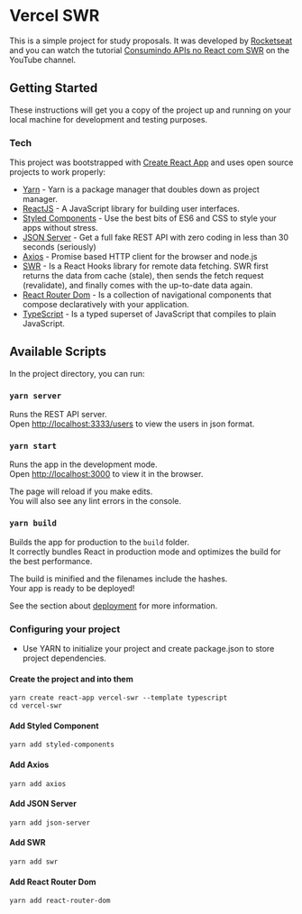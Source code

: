 # Vercel SWR

This is a simple project for study proposals. It was developed by [Rocketseat](https://rocketseat.com.br) and you can watch the tutorial [Consumindo APIs no React com SWR](https://www.youtube.com/watch?v=Pbs1VIwPoRA&feature=em-uploademail) on the YouTube channel.

## Getting Started

These instructions will get you a copy of the project up and running on your local machine for development and testing purposes.

### Tech

This project was bootstrapped with [Create React App](https://github.com/facebook/create-react-app) and uses open source projects to work properly:

- [Yarn] - Yarn is a package manager that doubles down as project manager.
- [ReactJS] - A JavaScript library for building user interfaces.
- [Styled Components] - Use the best bits of ES6 and CSS to style your apps without stress.
- [JSON Server] - Get a full fake REST API with zero coding in less than 30 seconds (seriously)
- [Axios] - Promise based HTTP client for the browser and node.js
- [SWR] - Is a React Hooks library for remote data fetching. SWR first returns the data from cache (stale), then sends the fetch request (revalidate), and finally comes with the up-to-date data again.
- [React Router Dom] - Is a collection of navigational components that compose declaratively with your application.
- [TypeScript] - Is a typed superset of JavaScript that compiles to plain JavaScript.

## Available Scripts

In the project directory, you can run:

### `yarn server`

Runs the REST API server. <br />
Open [http://localhost:3333/users](http://localhost:3333/users) to view the users in json format.

### `yarn start`

Runs the app in the development mode.<br />
Open [http://localhost:3000](http://localhost:3000) to view it in the browser.

The page will reload if you make edits.<br />
You will also see any lint errors in the console.

### `yarn build`

Builds the app for production to the `build` folder.<br />
It correctly bundles React in production mode and optimizes the build for the best performance.

The build is minified and the filenames include the hashes.<br />
Your app is ready to be deployed!

See the section about [deployment](https://facebook.github.io/create-react-app/docs/deployment) for more information.

### Configuring your project

- Use YARN to initialize your project and create package.json to store project dependencies.

#### Create the project and into them

```
yarn create react-app vercel-swr --template typescript
cd vercel-swr
```

#### Add Styled Component

```
yarn add styled-components
```

#### Add Axios

```
yarn add axios
```

#### Add JSON Server

```
yarn add json-server
```

#### Add SWR

```
yarn add swr
```

#### Add React Router Dom

```
yarn add react-router-dom
```

[yarn]: https://yarnpkg.com
[reactjs]: https://reactjs.org
[styled components]: https://github.com/typicode/json-server
[json server]: https://github.com/typicode/json-server
[axios]: https://github.com/axios/axios
[swr]: https://github.com/vercel/swr
[react router dom]: https://reactrouter.com
[typescript]: https://www.typescriptlang.org
